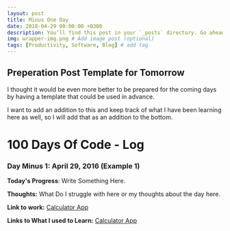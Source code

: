 ```yaml
---
layout: post
title: Minus One Day
date: 2018-04-29 00:00:00 +0300
description: You’ll find this post in your `_posts` directory. Go ahead and edit it and re-build the site to see your changes. # Add post description (optional)
img: wrapper-img.png # Add image post (optional)
tags: [Productivity, Software, Blog] # add tag
---
```



## Preperation Post Template for Tomorrow

I thought it would be even more better to be prepared for the coming days by having a template that could be used in advance.

I want to add an addition to this and keep track of what I have been learning here as well, so I will add that as an addition to the bottom.

# 100 Days Of Code - Log

### Day Minus 1: April 29, 2016 (Example 1)


**Today's Progress**: Write Something Here.

**Thoughts:** What Do I struggle with here or my thoughts about the day here.

**Link to work:** [Calculator App](http://www.example.com)

**Links to What I used to Learn:** [Calculator App](http://www.example.com)



